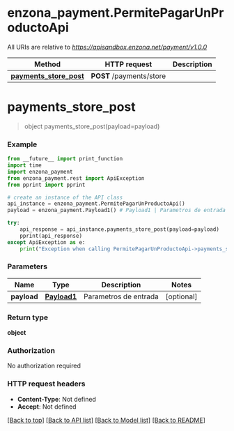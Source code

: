 # enzona_payment.PermitePagarUnProductoApi

All URIs are relative to *https://apisandbox.enzona.net/payment/v1.0.0*

Method | HTTP request | Description
------------- | ------------- | -------------
[**payments_store_post**](PermitePagarUnProductoApi.md#payments_store_post) | **POST** /payments/store | 


# **payments_store_post**
> object payments_store_post(payload=payload)



### Example
```python
from __future__ import print_function
import time
import enzona_payment
from enzona_payment.rest import ApiException
from pprint import pprint

# create an instance of the API class
api_instance = enzona_payment.PermitePagarUnProductoApi()
payload = enzona_payment.Payload1() # Payload1 | Parametros de entrada (optional)

try:
    api_response = api_instance.payments_store_post(payload=payload)
    pprint(api_response)
except ApiException as e:
    print("Exception when calling PermitePagarUnProductoApi->payments_store_post: %s\n" % e)
```

### Parameters

Name | Type | Description  | Notes
------------- | ------------- | ------------- | -------------
 **payload** | [**Payload1**](Payload1.md)| Parametros de entrada | [optional] 

### Return type

**object**

### Authorization

No authorization required

### HTTP request headers

 - **Content-Type**: Not defined
 - **Accept**: Not defined

[[Back to top]](#) [[Back to API list]](../README.md#documentation-for-api-endpoints) [[Back to Model list]](../README.md#documentation-for-models) [[Back to README]](../README.md)

